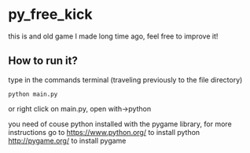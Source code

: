 # py_free_kick
this is and old game I made long time ago, feel free to improve it!

## How to run it?

type in the commands terminal (traveling previously to the file directory)

    python main.py

or right click on main.py, open with->python

you need of couse python installed with the pygame library, for more instructions go to
https://www.python.org/ to install python
http://pygame.org/ to install pygame
